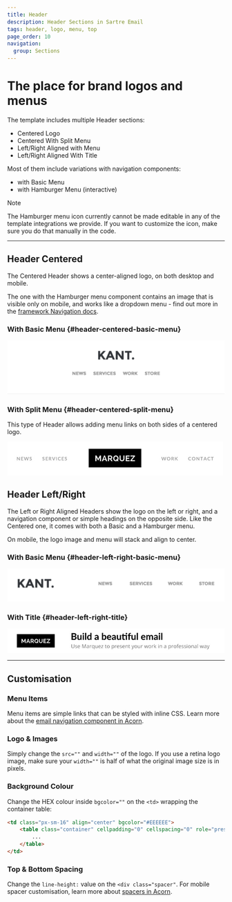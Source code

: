 ```yaml
---
title: Header
description: Header Sections in Sartre Email
tags: header, logo, menu, top
page_order: 10
navigation:
  group: Sections
---
```


# The place for brand logos and menus

The template includes multiple Header sections:

- Centered Logo
- Centered With Split Menu
- Left/Right Aligned with Menu
- Left/Right Aligned With Title

Most of them include variations with navigation components:

- with Basic Menu
- with Hamburger Menu (interactive)

<div class="bg-blue-lightest border-l-4 border-blue p-4" role="alert">
  <p class="font-sans font-bold m-0 text-md text-blue-dark">Note</p>
  <p class="m-0 text-md text-blue-dark">The Hamburger menu icon currently cannot be made editable in any of the template integrations we provide. If you want to customize the icon, make sure you do that manually in the code.</p>
</div>

---

## Header Centered

The Centered Header shows a center-aligned logo, on both desktop and mobile.

The one with the Hamburger menu component contains an image that is visible only on mobile, and works like a dropdown menu - find out more in the [framework Navigation docs](https://thememountain.github.io/acorn/components/navigation.html#hamburger).

### With Basic Menu {#header-centered-basic-menu}

![Header Centered With Basic Menu](/img/email/sartre/sections/header-centered.jpg)

### With Split Menu {#header-centered-split-menu}

This type of Header allows adding menu links on both sides of a centered logo.

![Header Centered With Split Menu](/img/email/sartre/sections/header-centered-split-menu.jpg)

## Header Left/Right

The Left or Right Aligned Headers show the logo on the left or right, and a navigation component or simple headings on the opposite side. Like the Centered one, it comes with both a Basic and a Hamburger menu.

On mobile, the logo image and menu will stack and align to center.

### With Basic Menu {#header-left-right-basic-menu}

![Header Left With Basic Menu](/img/email/sartre/sections/header-left.jpg)

### With Title {#header-left-right-title}

![Header Left With Title](/img/email/sartre/sections/header-with-title.jpg)

---

## Customisation

### Menu Items

Menu items are simple links that can be styled with inline CSS. Learn more about the [email navigation component in Acorn](https://thememountain.github.io/acorn/components/navigation.html).

### Logo & Images

Simply change the `src=""` and `width=""` of the logo. If you use a retina logo image, make sure your `width=""` is half of what the original image size is in pixels.

### Background Colour

Change the HEX colour inside `bgcolor=""` on the `<td>` wrapping the container table:

```html
<td class="px-sm-16" align="center" bgcolor="#EEEEEE">
    <table class="container" cellpadding="0" cellspacing="0" role="presentation" width="600">
        ...
    </table>
</td>
```

### Top & Bottom Spacing

Change the `line-height:` value on the `<div class="spacer"`. For mobile spacer customisation, learn more about [spacers in Acorn](https://thememountain.github.io/acorn/utilities/spacing.html).

